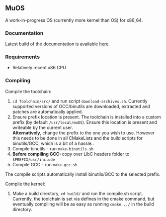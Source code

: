 ## MuOS

A work-in-progress OS (currently more kernel than OS) for x86_64.

### Documentation

Latest build of the documentation is available [here](https://muos.muzuwi.dev/).

### Requirements

- Relatively recent x86 CPU

### Compiling

Compile the toolchain:

1. `cd Toolchain/src/` and run script `download-archives.sh`. 
Currently supported versions of GCC/binutils are downloaded, extracted and patches are automatically applied.
2. Ensure prefix location is present. The toolchain is installed into a custom prefix (by default ```/usr/local/muOS```). 
Ensure this location is present and writeable by the current user.  
**Alternatively**, change the prefix to the one you wish to use. However this needs to be done in all CMakeLists and 
the build scripts for binutils/GCC, which is a bit of a hassle.. 
3. Compile binutils - run `make-binutils.sh`
4. **Before compiling GCC:** copy over LibC headers folder to `$PREFIX/usr/include`  
5. Compile GCC - run `make-gcc.sh`

The compile scripts automatically install binutils/GCC to the selected prefix.

Compile the kernel:

1. Make a build directory, `cd build/` and run the compile.sh script.
Currently, the toolchain is set via defines in the cmake command, but 
eventually compiling will be as easy as running `cmake ../` in the build directory. 


